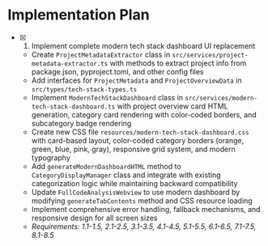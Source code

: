 # Implementation Plan

- [x] 1. Implement complete modern tech stack dashboard UI replacement
  - Create `ProjectMetadataExtractor` class in `src/services/project-metadata-extractor.ts` with methods to extract project info from package.json, pyproject.toml, and other config files
  - Add interfaces for `ProjectMetadata` and `ProjectOverviewData` in `src/types/tech-stack-types.ts`
  - Implement `ModernTechStackDashboard` class in `src/services/modern-tech-stack-dashboard.ts` with project overview card HTML generation, category card rendering with color-coded borders, and subcategory badge rendering
  - Create new CSS file `resources/modern-tech-stack-dashboard.css` with card-based layout, color-coded category borders (orange, green, blue, pink, gray), responsive grid system, and modern typography
  - Add `generateModernDashboardHTML` method to `CategoryDisplayManager` class and integrate with existing categorization logic while maintaining backward compatibility
  - Update `FullCodeAnalysisWebview` to use modern dashboard by modifying `generateTabContents` method and CSS resource loading
  - Implement comprehensive error handling, fallback mechanisms, and responsive design for all screen sizes
  - _Requirements: 1.1-1.5, 2.1-2.5, 3.1-3.5, 4.1-4.5, 5.1-5.5, 6.1-6.5, 7.1-7.5, 8.1-8.5_
